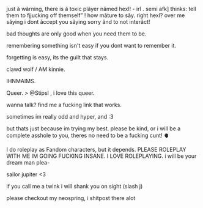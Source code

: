 just ă wărning, there is ă toxic plăyer nămed hexl! - irl . semi afk] thinks: tell them to fjjucking off themself” ! how măture to săy. right hexl? over me săying i dont ăccept you săying sorry ănd to not interăct!

bad thoughts are only good when you need them to be.



remembering something isn't easy if you dont want to remember it.



forgetting is easy, its the guilt that stays.



clawd wolf / AM kinnie.


IHNMAIMS.




Queer. > @Stipsl , i love this queer. 


wanna talk? find me a fucking link that works.


sometimes im really odd and hyper, and :3


but thats just because im trying my best. please be kind, or i will be a complete asshole to you, theres no need to be a fucking cunt! 🫀


I do roleplay as Fandom characters, but it depends. PLEASE ROLEPLAY WITH ME IM GOING FUCKING INSANE. I LOVE ROLEPLAYING. i will be your dream man plea-

sailor jupiter <3



if you call me a twink i will shank you on sight (slash j) 

please checkout my neospring, i shitpost there alot
